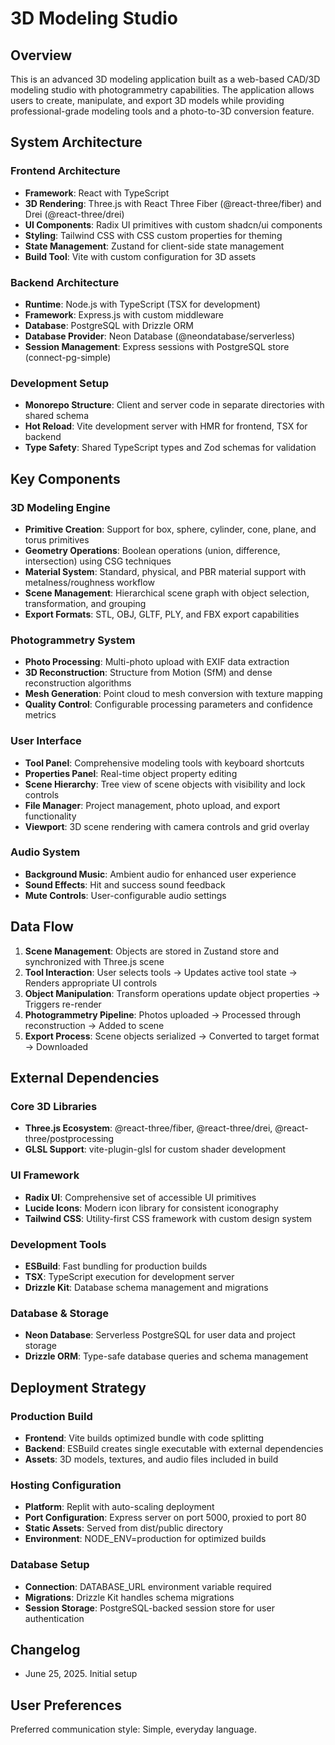# 3D Modeling Studio

## Overview

This is an advanced 3D modeling application built as a web-based CAD/3D modeling studio with photogrammetry capabilities. The application allows users to create, manipulate, and export 3D models while providing professional-grade modeling tools and a photo-to-3D conversion feature.

## System Architecture

### Frontend Architecture
- **Framework**: React with TypeScript
- **3D Rendering**: Three.js with React Three Fiber (@react-three/fiber) and Drei (@react-three/drei)
- **UI Components**: Radix UI primitives with custom shadcn/ui components
- **Styling**: Tailwind CSS with CSS custom properties for theming
- **State Management**: Zustand for client-side state management
- **Build Tool**: Vite with custom configuration for 3D assets

### Backend Architecture
- **Runtime**: Node.js with TypeScript (TSX for development)
- **Framework**: Express.js with custom middleware
- **Database**: PostgreSQL with Drizzle ORM
- **Database Provider**: Neon Database (@neondatabase/serverless)
- **Session Management**: Express sessions with PostgreSQL store (connect-pg-simple)

### Development Setup
- **Monorepo Structure**: Client and server code in separate directories with shared schema
- **Hot Reload**: Vite development server with HMR for frontend, TSX for backend
- **Type Safety**: Shared TypeScript types and Zod schemas for validation

## Key Components

### 3D Modeling Engine
- **Primitive Creation**: Support for box, sphere, cylinder, cone, plane, and torus primitives
- **Geometry Operations**: Boolean operations (union, difference, intersection) using CSG techniques
- **Material System**: Standard, physical, and PBR material support with metalness/roughness workflow
- **Scene Management**: Hierarchical scene graph with object selection, transformation, and grouping
- **Export Formats**: STL, OBJ, GLTF, PLY, and FBX export capabilities

### Photogrammetry System
- **Photo Processing**: Multi-photo upload with EXIF data extraction
- **3D Reconstruction**: Structure from Motion (SfM) and dense reconstruction algorithms
- **Mesh Generation**: Point cloud to mesh conversion with texture mapping
- **Quality Control**: Configurable processing parameters and confidence metrics

### User Interface
- **Tool Panel**: Comprehensive modeling tools with keyboard shortcuts
- **Properties Panel**: Real-time object property editing
- **Scene Hierarchy**: Tree view of scene objects with visibility and lock controls
- **File Manager**: Project management, photo upload, and export functionality
- **Viewport**: 3D scene rendering with camera controls and grid overlay

### Audio System
- **Background Music**: Ambient audio for enhanced user experience
- **Sound Effects**: Hit and success sound feedback
- **Mute Controls**: User-configurable audio settings

## Data Flow

1. **Scene Management**: Objects are stored in Zustand store and synchronized with Three.js scene
2. **Tool Interaction**: User selects tools → Updates active tool state → Renders appropriate UI controls
3. **Object Manipulation**: Transform operations update object properties → Triggers re-render
4. **Photogrammetry Pipeline**: Photos uploaded → Processed through reconstruction → Added to scene
5. **Export Process**: Scene objects serialized → Converted to target format → Downloaded

## External Dependencies

### Core 3D Libraries
- **Three.js Ecosystem**: @react-three/fiber, @react-three/drei, @react-three/postprocessing
- **GLSL Support**: vite-plugin-glsl for custom shader development

### UI Framework
- **Radix UI**: Comprehensive set of accessible UI primitives
- **Lucide Icons**: Modern icon library for consistent iconography
- **Tailwind CSS**: Utility-first CSS framework with custom design system

### Development Tools
- **ESBuild**: Fast bundling for production builds
- **TSX**: TypeScript execution for development server
- **Drizzle Kit**: Database schema management and migrations

### Database & Storage
- **Neon Database**: Serverless PostgreSQL for user data and project storage
- **Drizzle ORM**: Type-safe database queries and schema management

## Deployment Strategy

### Production Build
- **Frontend**: Vite builds optimized bundle with code splitting
- **Backend**: ESBuild creates single executable with external dependencies
- **Assets**: 3D models, textures, and audio files included in build

### Hosting Configuration
- **Platform**: Replit with auto-scaling deployment
- **Port Configuration**: Express server on port 5000, proxied to port 80
- **Static Assets**: Served from dist/public directory
- **Environment**: NODE_ENV=production for optimized builds

### Database Setup
- **Connection**: DATABASE_URL environment variable required
- **Migrations**: Drizzle Kit handles schema migrations
- **Session Storage**: PostgreSQL-backed session store for user authentication

## Changelog
- June 25, 2025. Initial setup

## User Preferences

Preferred communication style: Simple, everyday language.